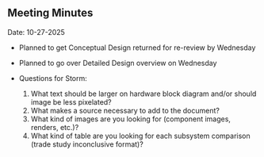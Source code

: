 ## Meeting Minutes
Date: 10-27-2025

* Planned to get Conceptual Design returned for re-review by Wednesday
* Planned to go over Detailed Design overview on Wednesday

* Questions for Storm:
  1. What text should be larger on hardware block diagram and/or should image be less pixelated?
  2. What makes a source necessary to add to the document?
  3. What kind of images are you looking for (component images, renders, etc.)?
  4. What kind of table are you looking for each subsystem comparison (trade study inconclusive format)?
